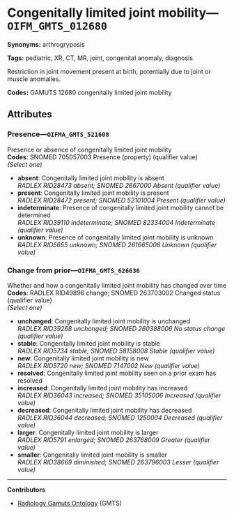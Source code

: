 # Congenitally limited joint mobility—`OIFM_GMTS_012680`

**Synonyms:** arthrogryposis

**Tags:** pediatric, XR, CT, MR, joint, congenital anomaly, diagnosis

Restriction in joint movement present at birth, potentially due to joint or muscle anomalies.

**Codes:** GAMUTS 12680 congenitally limited joint mobility

## Attributes

### Presence—`OIFMA_GMTS_521608`

Presence or absence of congenitally limited joint mobility  
**Codes**: SNOMED 705057003 Presence (property) (qualifier value)  
*(Select one)*

- **absent**: Congenitally limited joint mobility is absent  
_RADLEX RID28473 absent; SNOMED 2667000 Absent (qualifier value)_
- **present**: Congenitally limited joint mobility is present  
_RADLEX RID28472 present; SNOMED 52101004 Present (qualifier value)_
- **indeterminate**: Presence of congenitally limited joint mobility cannot be determined  
_RADLEX RID39110 indeterminate; SNOMED 82334004 Indeterminate (qualifier value)_
- **unknown**: Presence of congenitally limited joint mobility is unknown  
_RADLEX RID5655 unknown; SNOMED 261665006 Unknown (qualifier value)_

### Change from prior—`OIFMA_GMTS_626636`

Whether and how a congenitally limited joint mobility has changed over time  
**Codes**: RADLEX RID49896 change; SNOMED 263703002 Changed status (qualifier value)  
*(Select one)*

- **unchanged**: Congenitally limited joint mobility is unchanged  
_RADLEX RID39268 unchanged; SNOMED 260388006 No status change (qualifier value)_
- **stable**: Congenitally limited joint mobility is stable  
_RADLEX RID5734 stable; SNOMED 58158008 Stable (qualifier value)_
- **new**: Congenitally limited joint mobility is new  
_RADLEX RID5720 new; SNOMED 7147002 New (qualifier value)_
- **resolved**: Congenitally limited joint mobility seen on a prior exam has resolved  
- **increased**: Congenitally limited joint mobility has increased  
_RADLEX RID36043 increased; SNOMED 35105006 Increased (qualifier value)_
- **decreased**: Congenitally limited joint mobility has decreased  
_RADLEX RID36044 decreased; SNOMED 1250004 Decreased (qualifier value)_
- **larger**: Congenitally limited joint mobility is larger  
_RADLEX RID5791 enlarged; SNOMED 263768009 Greater (qualifier value)_
- **smaller**: Congenitally limited joint mobility is smaller  
_RADLEX RID38669 diminished; SNOMED 263796003 Lesser (qualifier value)_

---

**Contributors**

- [Radiology Gamuts Ontology](https://gamuts.net/) (GMTS)